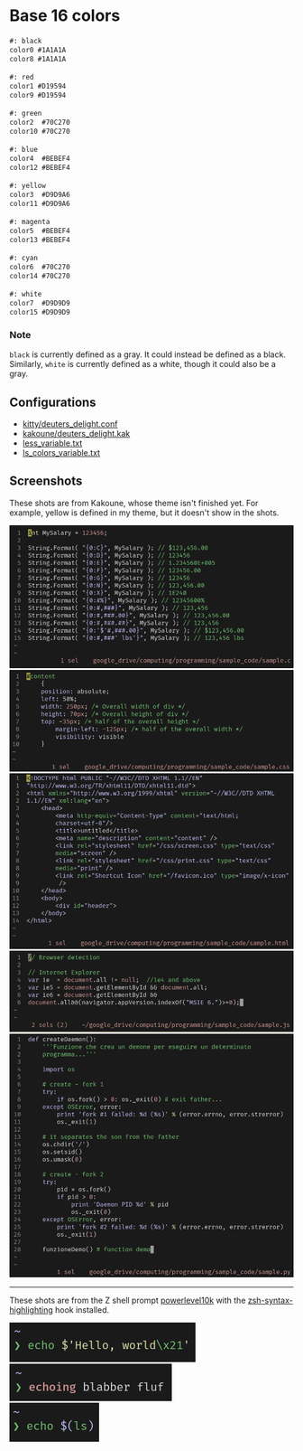 # Base 16 colors

    #: black
    color0 #1A1A1A
    color8 #1A1A1A

    #: red
    color1 #D19594
    color9 #D19594

    #: green
    color2  #70C270
    color10 #70C270

    #: blue
    color4  #BEBEF4
    color12 #BEBEF4

    #: yellow
    color3  #D9D9A6
    color11 #D9D9A6

    #: magenta
    color5  #BEBEF4
    color13 #BEBEF4

    #: cyan
    color6  #70C270
    color14 #70C270

    #: white
    color7  #D9D9D9
    color15 #D9D9D9

### Note
`black` is currently defined as a gray. It could instead be
defined as a black. Similarly, `white` is currently defined as
a white, though it could also be a gray.

## Configurations
- [kitty/deuters_delight.conf](./kakoune/deuters_delight.kak)
- [kakoune/deuters_delight.kak](./kakoune/deuters_delight.kak)
- [less_variable.txt](./less_variable.txt)
- [ls_colors_variable.txt](./ls_colors_variable.txt) 

## Screenshots
These shots are from Kakoune, whose theme isn't finished yet. For
example, yellow is defined in my theme, but it doesn't show in
the shots.

![c](./screenshots/c.png)  
![css](./screenshots/css.png)  
![html](./screenshots/html.png)  
![javascript](./screenshots/javascript.png)  
![python](./screenshots/python.png)  

---

These shots are from the Z shell prompt
[powerlevel10k](https://github.com/romkatv/powerlevel10k)
with the
[zsh-syntax-highlighting](https://github.com/zsh-users/zsh-syntax-highlighting)
hook installed.

![echo correctly](./screenshots/echo_correct.png)  
![echo wrongly](./screenshots/echo_wrong.png)  
![command substitution](./screenshots/command_sub.png)

